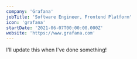 ```yaml
---
company: 'Grafana'
jobTitle: 'Software Engineer, Frontend Platform'
icon: 'grafana'
startDate: '2021-06-07T00:00:00.000Z'
website: 'https://www.grafana.com'
---
```


I'll update this when I've done something!
